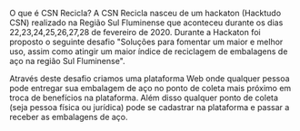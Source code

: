 O que é CSN Recicla?
A CSN Recicla nasceu de um hackaton (Hacktudo CSN) realizado na Região Sul Fluminense que aconteceu durante os dias 22,23,24,25,26,27,28 de fevereiro de 2020. Durante a Hackaton foi proposto o seguinte desafio "Soluções para fomentar um maior e melhor uso, assim como atingir um maior índice de reciclagem de embalagens de aço na região Sul Fluminense".

Através deste desafio criamos uma plataforma Web onde qualquer pessoa pode entregar sua embalagem de aço no ponto de coleta mais próximo em troca de benefícios na plataforma. Além disso qualquer ponto de coleta (seja pessoa física ou jurídica) pode se cadastrar na plataforma e passar a receber as embalagens de aço.

